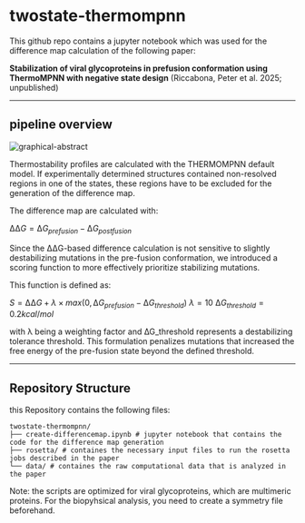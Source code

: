 # twostate-thermompnn

This github repo contains a jupyter notebook which was used for the difference map calculation of the following paper:

**Stabilization of viral glycoproteins in prefusion conformation using ThermoMPNN with negative state design**
(Riccabona, Peter et al. 2025; unpublished)

---
## pipeline overview

![graphical-abstract](https://github.com/user-attachments/assets/6f99c2c2-9981-4158-b3c8-37dd6d81d061)

Thermostability profiles are calculated with the THERMOMPNN default model. If experimentally determined structures contained non-resolved regions in one of the states, these regions have to be excluded for the generation of the difference map.

The difference map are calculated with:

$∆∆G = ∆G_{prefusion} - ∆G_{postfusion}$


Since the ΔΔG-based difference calculation is not sensitive to slightly destabilizing mutations in the pre-fusion conformation, we introduced a scoring function to more effectively prioritize stabilizing mutations. 

This function is defined as:

$S = ∆∆G + λ ×max⁡(0, ∆G_{prefusion} - ∆G_{threshold})$
$λ=10$
$∆G_{threshold} = 0.2 kcal/mol$

with λ being a weighting factor and ∆G_threshold represents a destabilizing tolerance threshold. This formulation penalizes mutations that increased the free energy of the pre-fusion state beyond the defined threshold.

---
## Repository Structure

this Repository contains the following files:

```
twostate-thermompnn/
├── create-differencemap.ipynb # jupyter notebook that contains the code for the difference map generation
├── rosetta/ # containes the necessary input files to run the rosetta jobs described in the paper
└── data/ # containes the raw computational data that is analyzed in the paper
```

Note: the scripts are optimized for viral glycoproteins, which are multimeric proteins. For the biopyhsical analysis, you need to create a symmetry file beforehand.

